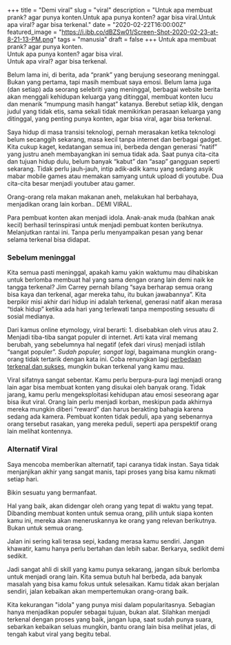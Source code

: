 +++
title = "Demi viral"
slug = "viral"
description = "Untuk apa membuat prank? agar punya konten.Untuk apa punya konten? agar bisa viral.Untuk apa viral? agar bisa terkenal."
date = "2020-02-22T16:00:00Z"
featured_image = "https://i.ibb.co/dBZSw01/Screen-Shot-2020-02-23-at-8-21-13-PM.png"
tags = "manusia"
draft = false
+++ 
Untuk apa membuat prank? agar punya konten.  
Untuk apa punya konten? agar bisa viral.  
Untuk apa viral? agar bisa terkenal.

Belum lama ini, di berita, ada “prank” yang berujung seseorang meninggal. Bukan yang pertama, tapi masih membuat saya emosi. Belum lama juga (dan setiap) ada seorang selebriti yang meninggal, berbagai website berita akan menggali kehidupan keluarga yang ditinggal, membuat konten lucu dan menarik “mumpung masih hangat” katanya. Berebut setiap klik, dengan judul yang tidak etis, sama sekali tidak memikirkan perasaan keluarga yang ditinggal, yang penting punya konten, agar bisa viral, agar bisa terkenal.

Saya hidup di masa transisi teknologi, pernah merasakan ketika teknologi belum secanggih sekarang, masa kecil tanpa internet dan berbagai gadget. Kita cukup kaget, kedatangan semua ini, berbeda dengan generasi “natif” yang justru aneh membayangkan ini semua tidak ada. Saat punya cita-cita dan tujuan hidup dulu, belum banyak “kabut” dan “asap” gangguan seperti sekarang. Tidak perlu jauh-jauh, intip adik-adik kamu yang sedang asyik mabar mobile games atau memakan samyang untuk upload di youtube. Dua cita-cita besar menjadi youtuber atau gamer.

Orang-orang rela makan makanan aneh, melakukan hal berbahaya, menjadikan orang lain korban.. DEMI VIRAL.

Para pembuat konten akan menjadi idola. Anak-anak muda (bahkan anak kecil) berhasil terinspirasi untuk menjadi pembuat konten berikutnya. Melanjutkan rantai ini. Tanpa perlu menyampaikan pesan yang benar selama terkenal bisa didapat.

### Sebelum meninggal

Kita semua pasti meninggal, apakah kamu yakin waktumu mau dihabiskan untuk berlomba membuat hal yang sama dengan orang lain demi naik ke tangga terkenal? Jim Carrey pernah bilang “saya berharap semua orang bisa kaya dan terkenal, agar mereka tahu, itu bukan jawabannya”. Kita berpikir misi akhir dari hidup ini adalah terkenal, generasi natif akan merasa “tidak hidup” ketika ada hari yang terlewati tanpa memposting sesuatu di sosial medianya.

Dari kamus online etymology, viral berarti: 1. disebabkan oleh virus atau 2. Menjadi tiba-tiba sangat populer di internet. Arti kata viral memang berubah, yang sebelumnya hal negatif (efek dari virus) menjadi istilah “sangat populer”. _Sudah populer, sangat lagi_, bagaimana mungkin orang-orang tidak tertarik dengan kata ini. Coba renungkan lagi [perbedaan terkenal dan sukses](https://hilman.space/sukses/), mungkin bukan terkenal yang kamu mau.

Viral sifatnya sangat sebentar. Kamu perlu berpura-pura lagi menjadi orang lain agar bisa membuat konten yang disukai oleh banyak orang. Tidak jarang, kamu perlu mengeksploitasi kehidupan atau emosi seseorang agar bisa ikut viral. Orang lain perlu menjadi korban, meskipun pada akhirnya mereka mungkin diberi “reward” dan harus berakting bahagia karena sedang ada kamera. Pembuat konten tidak peduli, apa yang sebenarnya orang tersebut rasakan, yang mereka peduli, seperti apa perspektif orang lain melihat kontennya.

### Alternatif Viral

Saya mencoba memberikan alternatif, tapi caranya tidak instan. Saya tidak menjanjikan akhir yang sangat manis, tapi proses yang bisa kamu nikmati setiap hari.

Bikin sesuatu yang bermanfaat.

Hal yang baik, akan didengar oleh orang yang tepat di waktu yang tepat. Dibanding membuat konten untuk semua orang, pilih untuk siapa konten kamu ini, mereka akan meneruskannya ke orang yang relevan berikutnya. Bukan untuk semua orang.

Jalan ini sering kali terasa sepi, kadang merasa kamu sendiri. Jangan khawatir, kamu hanya perlu bertahan dan lebih sabar. Berkarya, sedikit demi sedikit.

Jadi sangat ahli di skill yang kamu punya sekarang, jangan sibuk berlomba untuk menjadi orang lain. Kita semua butuh hal berbeda, ada banyak masalah yang bisa kamu fokus untuk selesaikan. Kamu tidak akan berjalan sendiri, jalan kebaikan akan mempertemukan orang-orang baik.

Kita kekurangan "idola" yang punya misi dalam popularitasnya. Sebagian hanya menjadikan populer sebagai tujuan, bukan alat. Silahkan menjadi terkenal dengan proses yang baik, jangan lupa, saat sudah punya suara, sebarkan kebaikan seluas mungkin, bantu orang lain bisa melihat jelas, di tengah kabut viral yang begitu tebal.